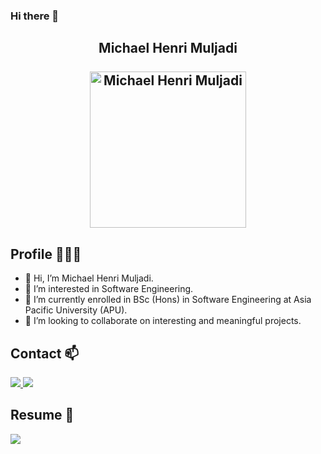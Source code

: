 ### Hi there 👋
<h2 align="center">
    <b>Michael Henri Muljadi</b>
    <br/>
    <br/>
    <img alt="Michael Henri Muljadi" src="https://media.licdn.com/dms/image/D5603AQFCAhYfzXvaUA/profile-displayphoto-shrink_800_800/0/1674218843461?e=1680134400&v=beta&t=88UGc3oDoQqDqumOVzUyj90A14GfCxQmhHkxnLA9-Yc" height="250px"/></img>
</h2>

 


## Profile 🙋🏼‍♂️

 


- 👋 Hi, I’m Michael Henri Muljadi.
- 👀 I’m interested in Software Engineering.
- 🌱 I’m currently enrolled in BSc (Hons) in Software Engineering at Asia Pacific University (APU).
- 💞️ I’m looking to collaborate on interesting and meaningful projects.

 


## Contact 📫
<p>
    <a href="michaelhenry0704@gmail.com">
        <img src="https://img.shields.io/badge/Gmail-%23D14836.svg?&style=plastic&logo=gmail&logoColor=white">
    </a>
    <a href="https://www.linkedin.com/in/michael-henri-muljadi-008744149/">
        <img src="https://img.shields.io/badge/LinkedIn-%230077B5.svg?&style=plastic&logo=linkedin&logoColor=white">
    </a>   
</p>

 


## Resume 📄
<p>
    <a href="https://docs.google.com/document/d/1gV7vtFU0KHalcYotq-U88vKehmVmPRtkK2yHLn0kX_U/edit?usp=sharing">
        <img src="https://img.shields.io/badge/Google%20Drive-4285F4?style=plastic&logo=googledrive&logoColor=white">
    </a>
</p>

 


<!---
Ang-dot/Ang-dot is a ✨ special ✨ repository because its `README.md` (this file) appears on your GitHub profile.
You can click the Preview link to take a look at your changes.
--->
<!--
**MiXouT/MiXouT** is a ✨ _special_ ✨ repository because its `README.md` (this file) appears on your GitHub profile.

Here are some ideas to get you started:

- 🔭 I’m currently working on ...
- 🌱 I’m currently learning ...
- 👯 I’m looking to collaborate on ...
- 🤔 I’m looking for help with ...
- 💬 Ask me about ...
- 📫 How to reach me: ...
- 😄 Pronouns: ...
- ⚡ Fun fact: ...
-->
